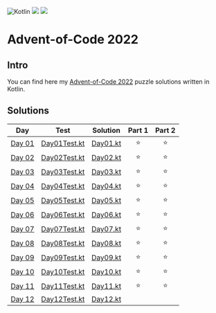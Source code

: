 ![Kotlin](https://img.shields.io/badge/Kotlin-grey?logo=Kotlin&style=for-the-badge)
![](https://img.shields.io/badge/📅%20days-11-005060?style=for-the-badge)
![](https://img.shields.io/badge/⭐%20stars-22-005060?style=for-the-badge)

# Advent-of-Code 2022

## Intro

You can find here my [Advent-of-Code 2022](https://adventofcode.com/2022) puzzle solutions written in Kotlin.

## Solutions

| Day                                            | Test                                                                                                                                  | Solution                                                                                                                      | Part 1 | Part 2 |
|------------------------------------------------|---------------------------------------------------------------------------------------------------------------------------------------|-------------------------------------------------------------------------------------------------------------------------------|:------:|:------:|
| [Day 01](https://adventofcode.com/2022/day/1)  | [Day01Test.kt](https://github.com/EmRe-One/advent-of-code-2022/blob/master/src/test/kotlin/tr/emreone/adventofcode/days/Day01Test.kt) | [Day01.kt](https://github.com/EmRe-One/advent-of-code-2022/blob/master/src/main/kotlin/tr/emreone/adventofcode/days/Day01.kt) |   ⭐    |   ⭐    |
| [Day 02](https://adventofcode.com/2022/day/2)  | [Day02Test.kt](https://github.com/EmRe-One/advent-of-code-2022/blob/master/src/test/kotlin/tr/emreone/adventofcode/days/Day02Test.kt) | [Day02.kt](https://github.com/EmRe-One/advent-of-code-2022/blob/master/src/main/kotlin/tr/emreone/adventofcode/days/Day02.kt) |   ⭐    |   ⭐    |
| [Day 03](https://adventofcode.com/2022/day/3)  | [Day03Test.kt](https://github.com/EmRe-One/advent-of-code-2022/blob/master/src/test/kotlin/tr/emreone/adventofcode/days/Day03Test.kt) | [Day03.kt](https://github.com/EmRe-One/advent-of-code-2022/blob/master/src/main/kotlin/tr/emreone/adventofcode/days/Day03.kt) |   ⭐    |   ⭐    |
| [Day 04](https://adventofcode.com/2022/day/4)  | [Day04Test.kt](https://github.com/EmRe-One/advent-of-code-2022/blob/master/src/test/kotlin/tr/emreone/adventofcode/days/Day04Test.kt) | [Day04.kt](https://github.com/EmRe-One/advent-of-code-2022/blob/master/src/main/kotlin/tr/emreone/adventofcode/days/Day04.kt) |   ⭐    |   ⭐    |
| [Day 05](https://adventofcode.com/2022/day/5)  | [Day05Test.kt](https://github.com/EmRe-One/advent-of-code-2022/blob/master/src/test/kotlin/tr/emreone/adventofcode/days/Day05Test.kt) | [Day05.kt](https://github.com/EmRe-One/advent-of-code-2022/blob/master/src/main/kotlin/tr/emreone/adventofcode/days/Day05.kt) |   ⭐    |   ⭐    |
| [Day 06](https://adventofcode.com/2022/day/6)  | [Day06Test.kt](https://github.com/EmRe-One/advent-of-code-2022/blob/master/src/test/kotlin/tr/emreone/adventofcode/days/Day06Test.kt) | [Day06.kt](https://github.com/EmRe-One/advent-of-code-2022/blob/master/src/main/kotlin/tr/emreone/adventofcode/days/Day06.kt) |   ⭐    |   ⭐    |
| [Day 07](https://adventofcode.com/2022/day/7)  | [Day07Test.kt](https://github.com/EmRe-One/advent-of-code-2022/blob/master/src/test/kotlin/tr/emreone/adventofcode/days/Day07Test.kt) | [Day07.kt](https://github.com/EmRe-One/advent-of-code-2022/blob/master/src/main/kotlin/tr/emreone/adventofcode/days/Day07.kt) |   ⭐    |   ⭐    |
| [Day 08](https://adventofcode.com/2022/day/8)  | [Day08Test.kt](https://github.com/EmRe-One/advent-of-code-2022/blob/master/src/test/kotlin/tr/emreone/adventofcode/days/Day08Test.kt) | [Day08.kt](https://github.com/EmRe-One/advent-of-code-2022/blob/master/src/main/kotlin/tr/emreone/adventofcode/days/Day08.kt) |   ⭐    |   ⭐    |
| [Day 09](https://adventofcode.com/2022/day/9)  | [Day09Test.kt](https://github.com/EmRe-One/advent-of-code-2022/blob/master/src/test/kotlin/tr/emreone/adventofcode/days/Day09Test.kt) | [Day09.kt](https://github.com/EmRe-One/advent-of-code-2022/blob/master/src/main/kotlin/tr/emreone/adventofcode/days/Day09.kt) |   ⭐    |   ⭐    |
| [Day 10](https://adventofcode.com/2022/day/10) | [Day10Test.kt](https://github.com/EmRe-One/advent-of-code-2022/blob/master/src/test/kotlin/tr/emreone/adventofcode/days/Day10Test.kt) | [Day10.kt](https://github.com/EmRe-One/advent-of-code-2022/blob/master/src/main/kotlin/tr/emreone/adventofcode/days/Day10.kt) |   ⭐    |   ⭐    |
| [Day 11](https://adventofcode.com/2022/day/11) | [Day11Test.kt](https://github.com/EmRe-One/advent-of-code-2022/blob/master/src/test/kotlin/tr/emreone/adventofcode/days/Day11Test.kt) | [Day11.kt](https://github.com/EmRe-One/advent-of-code-2022/blob/master/src/main/kotlin/tr/emreone/adventofcode/days/Day11.kt) |   ⭐    |   ⭐    |
| [Day 12](https://adventofcode.com/2022/day/12) | [Day12Test.kt](https://github.com/EmRe-One/advent-of-code-2022/blob/master/src/test/kotlin/tr/emreone/adventofcode/days/Day12Test.kt) | [Day12.kt](https://github.com/EmRe-One/advent-of-code-2022/blob/master/src/main/kotlin/tr/emreone/adventofcode/days/Day12.kt) |        |        |
<!-- $1 -->
